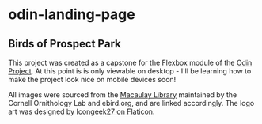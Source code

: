 # odin-landing-page

## Birds of Prospect Park

This project was created as a capstone for the Flexbox module of the [Odin Project](https://www.theodinproject.com/about). 
At this point is is only viewable on desktop - I'll be learning how to make the project look nice on mobile devices soon!

All images were sourced from the [Macaulay Library](https://www.macaulaylibrary.org/) maintained by the Cornell Ornithology Lab and ebird.org, and are linked accordingly.
The logo art was designed by [Icongeek27 on Flaticon](https://www.flaticon.com/free-icon/heron_4584751).